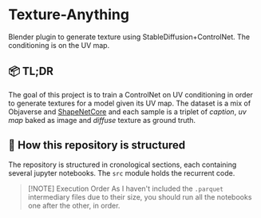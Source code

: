 # Texture-Anything

Blender plugin to generate texture using StableDiffusion+ControlNet. The conditioning is on the UV map.

## 📦 TL;DR

The goal of this project is to train a ControlNet on UV conditioning in order to generate textures for a model given its UV map. The dataset is a mix of Objaverse and [ShapeNetCore](https://huggingface.co/datasets/ShapeNet/ShapeNetCore) and each sample is a triplet of _caption_, _uv map_ baked as image and _diffuse_ texture as ground truth.

## 📌 How this repository is structured

The repository is structured in cronological sections, each containing several jupyter notebooks. The `src` module holds the recurrent code.

> [!NOTE] Execution Order
> As I haven't included the `.parquet` intermediary files due to their size, you should run all the notebooks one after the other, in order.

<!-- ### 1 Annotation Filtering

Here we clean and filter the annotation from the Objaverse dataset. (From $\approx 800,000$ to $\approx 70,000$ objects)

| Notebook                                                                             | Description |
| ------------------------------------------------------------------------------------ | ----------- |
| [1.1-Filter_Annotations](1-annotations_filtering/1.1-Filter_Annotations.ipynb)       | -           |
| [1.2-Visualize_Annotations](1-annotations_filtering/1.2-Visualize_Annotations.ipynb) | -           |
| [1.3-Check_Thumbnails](1-annotations_filtering/1.3-Check_Thumbnails.ipynb)           | -           |
| [1.4-Model_Visualizer](1-annotations_filtering/1.4-Model_Visualizer.ipynb)           | -           |

### 2 Objects Filtering

The $\approx 70,000$ objects are downloaded and further filtered for properties not yet available on the annotations.

| Notebook                                                               | Description |
| ---------------------------------------------------------------------- | ----------- |
| [2.1-Filter_Objects](2-objects_filtering/2.1-Filter_Objects.ipynb)     | -           |
| [2.2-Generate_Dataset](2-objects_filtering/2.2-Generate_Dataset.ipynb) | -           |

### 3 Shape Net

The [ShapeNetCore](https://huggingface.co/datasets/ShapeNet/ShapeNetCore) dataset is downloaded and analyzed. Is it that much cleaner than Objaverse?

| Notebook                                                         | Description |
| ---------------------------------------------------------------- | ----------- |
| [3.1-Download_ShapeNet](3-shape_net/3.1-Download_ShapeNet.ipynb) | -           |
| [3.2-Model_Visualizer](3-shape_net/3.2-Model_Visualizer.ipynb)   | -           | -->
